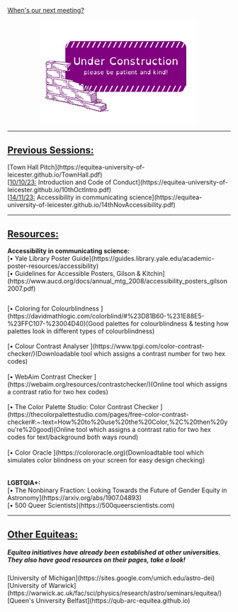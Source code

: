 [When's our next meeting?](https://equitea-university-of-leicester.github.io/Equitea%20Schedule.pdf)
<p align="center">
  <img src="underconstruction.png" width="350" title="Under Construction">
</p>
<hr />
<h2><u>Previous Sessions:</u></h2>
[Town Hall Pitch](https://equitea-university-of-leicester.github.io/TownHall.pdf)<br />
[<u>10/10/23:</u> Introduction and Code of Conduct](https://equitea-university-of-leicester.github.io/10thOctIntro.pdf)<br />
[<u>14/11/23:</u> Accessibility in communicating science](https://equitea-university-of-leicester.github.io/14thNovAccessibility.pdf)
<hr />
<h2><u>Resources:</u></h2>
<b>Accessibility in communicating science:</b><br />
[&#x2022; Yale Library Poster Guide](https://guides.library.yale.edu/academic-poster-resources/accessibility)<br />
[&#x2022; Guidelines for Accessible Posters, Gilson & Kitchin](https://www.aucd.org/docs/annual_mtg_2008/accessibility_posters_gilson2007.pdf)<div style="line-height:200%;">
    <br>
</div>
[&#x2022; Coloring for Colourblindness ](https://davidmathlogic.com/colorblind/#%23D81B60-%231E88E5-%23FFC107-%23004D40)(Good palettes for colourblindness & testing how palettes look in different types of colourblindness)<div style="line-height:125%;">
    <br>
</div>
[&#x2022; Colour Contrast Analyser ](https://www.tpgi.com/color-contrast-checker/)(Downloadable tool which assigns a contrast number for two hex codes)<div style="line-height:125%;">
    <br>
</div>
[&#x2022; WebAim Contrast Checker ](https://webaim.org/resources/contrastchecker/)(Online tool which assigns a contrast ratio for two hex codes)<div style="line-height:125%;">
    <br>
</div>
[&#x2022; The Color Palette Studio: Color Contrast Checker ](https://thecolorpalettestudio.com/pages/free-color-contrast-checker#:~:text=How%20to%20use%20the%20Color,%2C%20then%20you're%20good)(Online tool which assigns a contrast ratio for two hex codes for text/background both ways round)<div style="line-height:125%;">
    <br>
</div>
[&#x2022; Color Oracle ](https://colororacle.org)(Downloadtable tool which simulates color blindness on your screen for easy design checking)<div style="line-height:125%;">
    <br>
</div>
<br />
<b>LGBTQIA+:</b><br />
[&#x2022; The Nonbinary Fraction: Looking Towards the Future of Gender Equity in Astronomy](https://arxiv.org/abs/1907.04893)<br />
[&#x2022; 500 Queer Scientists](https://500queerscientists.com)
<hr />
<h2><u>Other Equiteas:</u></h2>
<h5>Equitea initiatives have already been established at other universities. They also have good resources on their pages, take a look!</h5>
[University of Michigan](https://sites.google.com/umich.edu/astro-dei)<br />
[University of Warwick](https://warwick.ac.uk/fac/sci/physics/research/astro/seminars/equitea/)<br />
[Queen's University Belfast](https://qub-arc-equitea.github.io)
